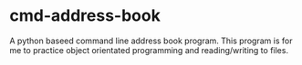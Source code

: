 # cmd-address-book
A python baseed command line address book program. This program is for me to practice object orientated programming and reading/writing to files.
